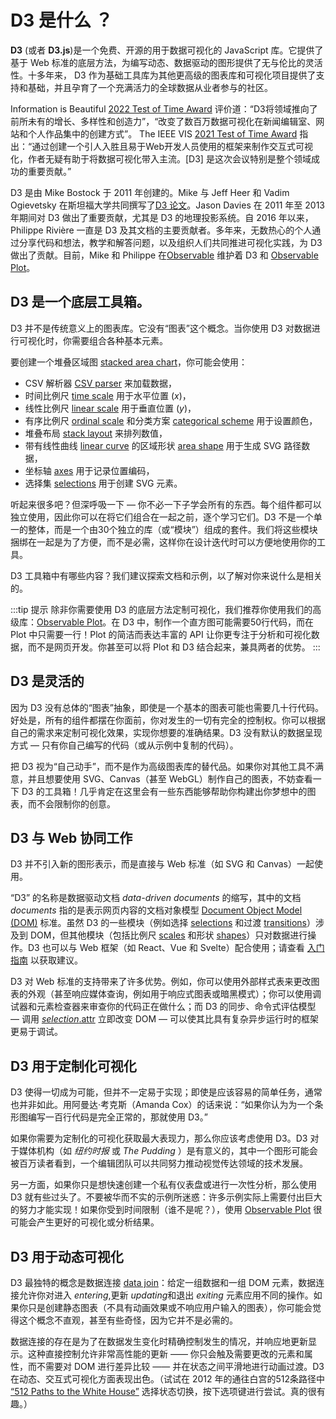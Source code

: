 <script setup>

import * as Plot from "@observablehq/plot";
import * as d3 from "d3";
import {useData} from "vitepress";
import {computed} from "vue";
import LogoDiagram from "../components/LogoDiagram.vue";
import PlotRender from "../components/PlotRender.js";

const {site: {value: {themeConfig: {sidebar}}}} = useData();

const paths = computed(() => {
  const paths = [];
  (function visit(node, path) {
    paths.push({path, link: node.link && `.${node.link}`});
    if (node.items) {
      for (const item of node.items) {
        visit(item, (path === "/" ? path : path + "/") + item.text);
      }
    }
  })({items: sidebar}, "/D3");
  return paths;
});

// https://github.com/observablehq/plot/issues/1703
function computeTreeWidth(paths) {
  const root = d3.tree().nodeSize([1, 1])(d3.stratify().path((d) => d.path)(paths));
  const [x1, x2] = d3.extent(root, (d) => d.x);
  return x2 - x1;
}

</script>

# D3 是什么 ？

<LogoDiagram />

**D3** (或者 **D3.js**)是一个免费、开源的用于数据可视化的 JavaScript 库。它提供了基于 Web 标准的底层方法，为编写动态、数据驱动的图形提供了无与伦比的灵活性。十多年来， D3 作为基础工具库为其他更高级的图表库和可视化项目提供了支持和基础，并且孕育了一个充满活力的全球数据从业者参与的社区。

Information is Beautiful [2022 Test of Time Award](https://nightingaledvs.com/information-is-beautiful-awards-test-of-time/) 评价道：“D3将领域推向了前所未有的增长、多样性和创造力”，“改变了数百万数据可视化在新闻编辑室、网站和个人作品集中的创建方式”。 The IEEE VIS [2021 Test of Time Award](https://ieeevis.org/year/2021/info/awards/test-of-time-awards) 指出：“通过创建一个引人入胜且易于Web开发人员使用的框架来制作交互式可视化，作者无疑有助于将数据可视化带入主流。[D3] 是这次会议特别是整个领域成功的重要贡献。”

D3 是由 Mike Bostock 于 2011 年创建的。Mike 与 Jeff Heer 和 Vadim Ogievetsky 在斯坦福大学共同撰写了[D3 论文](http://vis.stanford.edu/papers/d3)。Jason Davies 在 2011 年至 2013 年期间对 D3 做出了重要贡献，尤其是 D3 的地理投影系统。自 2016 年以来，Philippe Rivière 一直是 D3 及其文档的主要贡献者。多年来，无数热心的个人通过分享代码和想法，教学和解答问题，以及组织人们共同推进可视化实践，为 D3 做出了贡献。目前，Mike 和 Philippe 在[Observable](https://observablehq.com) 维护着 D3 和 [Observable Plot](https://observablehq.com/plot)。

## D3 是一个底层工具箱。

D3 并不是传统意义上的图表库。它没有“图表”这个概念。当你使用 D3 对数据进行可视化时，你需要组合各种基本元素。

要创建一个堆叠区域图 [stacked area chart](https://observablehq.com/@d3/stacked-area-chart/2)，你可能会使用：

- CSV 解析器 [CSV parser](./d3-dsv.md) 来加载数据，
- 时间比例尺 [time scale](./d3-scale/time.md) 用于水平位置 (*x*)，
- 线性比例尺 [linear scale](./d3-scale/linear.md) 用于垂直位置 (*y*)，
- 有序比例尺 [ordinal scale](./d3-scale/ordinal.md) 和分类方案 [categorical scheme](./d3-scale-chromatic/categorical.md) 用于设置颜色，
- 堆叠布局 [stack layout](./d3-shape/stack.md) 来排列数值，
- 带有线性曲线 [linear curve](./d3-shape/curve.md)  的区域形状 [area shape](./d3-shape/area.md) 用于生成 SVG 路径数据，
- 坐标轴 [axes](./d3-axis.md)  用于记录位置编码，
- 选择集 [selections](./d3-selection.md) 用于创建 SVG 元素。

听起来很多吧？但深呼吸一下 — 你不必一下子学会所有的东西。每个组件都可以独立使用，因此你可以在将它们组合在一起之前，逐个学习它们。D3 不是一个单一的整体，而是一个由30个独立的库（或“模块”）组成的套件。我们将这些模块捆绑在一起是为了方便，而不是必需，这样你在设计迭代时可以方便地使用你的工具。

D3 工具箱中有哪些内容？我们建议探索文档和示例，以了解对你来说什么是相关的。

<PlotRender :options='{
  axis: null,
  height: computeTreeWidth(paths) * 12,
  marginTop: 4,
  marginBottom: 4,
  marginRight: 120,
  marks: [
    Plot.tree(paths, {path: "path", textStroke: "var(--vp-c-bg)", channels: {href: {value: "link", filter: null}}, treeSort: null})
  ]
}' />

:::tip 提示
除非你需要使用 D3 的底层方法定制可视化，我们推荐你使用我们的高级库：[Observable Plot](https://observablehq.com/plot)。在 D3 中，制作一个直方图可能需要50行代码，而在 Plot 中只需要一行！Plot 的简洁而表达丰富的 API 让你更专注于分析和可视化数据，而不是网页开发。你甚至可以将 Plot 和 D3 结合起来，兼具两者的优势。
:::

## D3 是灵活的

因为 D3 没有总体的“图表”抽象，即使是一个基本的图表可能也需要几十行代码。好处是，所有的组件都摆在你面前，你对发生的一切有完全的控制权。你可以根据自己的需求来定制可视化效果，实现你想要的准确结果。D3 没有默认的数据呈现方式 — 只有你自己编写的代码（或从示例中复制的代码）。

把 D3 视为“自己动手”，而不是作为高级图表库的替代品。如果你对其他工具不满意，并且想要使用 SVG、Canvas（甚至 WebGL）制作自己的图表，不妨查看一下 D3 的工具箱！几乎肯定在这里会有一些东西能够帮助你构建出你梦想中的图表，而不会限制你的创意。

## D3 与 Web 协同工作

D3 并不引入新的图形表示，而是直接与 Web 标准（如 SVG 和 Canvas）一起使用。

“D3” 的名称是数据驱动文档 *data-driven documents* 的缩写，其中的文档 *documents* 指的是表示网页内容的文档对象模型 [Document Object Model (DOM)](https://developer.mozilla.org/en-US/docs/Web/API/Document_Object_Model) 标准。虽然 D3 的一些模块（例如选择 [selections](./d3-selection.md) 和过渡 [transitions](./d3-selection.md)）涉及到 DOM，但其他模块（包括比例尺 [scales](./d3-scale.md) 和形状 [shapes](./d3-shape.md)）只对数据进行操作。D3 也可以与 Web 框架（如 React、Vue 和 Svelte）配合使用；请查看 [入门指南](./getting-started.md) 以获取建议。

D3 对 Web 标准的支持带来了许多优势。例如，你可以使用外部样式表来更改图表的外观（甚至响应媒体查询，例如用于响应式图表或暗黑模式）；你可以使用调试器和元素检查器来审查你的代码正在做什么；而 D3 的同步、命令式评估模型 — 调用 [*selection*.attr](./d3-selection/modifying.md#selection_attr) 立即改变 DOM — 可以使其比具有复杂异步运行时的框架更易于调试。

## D3 用于定制化可视化

D3 使得一切成为可能，但并不一定易于实现；即使是应该容易的简单任务，通常也并非如此。用阿曼达·考克斯（Amanda Cox）的话来说：“如果你认为为一个条形图编写一百行代码是完全正常的，那就使用 D3。”

如果你需要为定制化的可视化获取最大表现力，那么你应该考虑使用 D3。D3 对于媒体机构（如 *纽约时报* 或 *The Pudding* ）是有意义的，其中一个图形可能会被百万读者看到，一个编辑团队可以共同努力推动视觉传达领域的技术发展。

另一方面，如果你只是想快速创建一个私有仪表盘或进行一次性分析，那么使用 D3 就有些过头了。不要被华而不实的示例所迷惑：许多示例实际上需要付出巨大的努力才能实现！如果你受到时间限制（谁不是呢？），使用 [Observable Plot](https://observablehq.com/plot) 很可能会产生更好的可视化或分析结果。

## D3 用于动态可视化

D3 最独特的概念是数据连接 [data join](./d3-selection/joining.md)：给定一组数据和一组 DOM 元素，数据连接允许你对进入 *entering*,更新 *updating*和退出 *exiting* 元素应用不同的操作。如果你只是创建静态图表（不具有动画效果或不响应用户输入的图表），你可能会觉得这个概念不直观，甚至有些奇怪，因为它并不是必需的。

数据连接的存在是为了在数据发生变化时精确控制发生的情况，并响应地更新显示。这种直接控制允许非常高性能的更新 —— 你只会触及需要更改的元素和属性，而不需要对 DOM 进行差异比较 —— 并在状态之间平滑地进行动画过渡。D3 在动态、交互式可视化方面表现出色。（试试在 2012 年的通往白宫的512条路径中  [“512 Paths to the White House”](https://archive.nytimes.com/www.nytimes.com/interactive/2012/11/02/us/politics/paths-to-the-white-house.html) 选择状态切换，按下选项键进行尝试。真的很有趣。）
